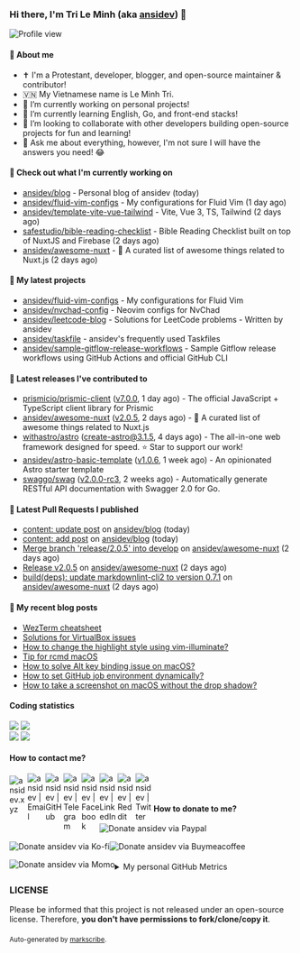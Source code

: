 ### Hi there, I'm Tri Le Minh (aka [ansidev][website]) 👋

<img src="https://komarev.com/ghpvc/?username=ansidev" alt="Profile view" />

#### 📕 About me

- ✝️ I'm a Protestant, developer, blogger, and open-source maintainer & contributor!
- 🇻🇳 My Vietnamese name is Le Minh Tri.
- 🔭 I’m currently working on personal projects!
- 🌱 I’m currently learning English, Go, and front-end stacks!
- 👯 I’m looking to collaborate with other developers building open-source projects for fun and learning!
- 💬 Ask me about everything, however, I'm not sure I will have the answers you need! 😂

#### 👷 Check out what I'm currently working on

- [ansidev/blog](https://github.com/ansidev/blog) - Personal blog of ansidev (today)
- [ansidev/fluid-vim-configs](https://github.com/ansidev/fluid-vim-configs) - My configurations for Fluid Vim (1 day ago)
- [ansidev/template-vite-vue-tailwind](https://github.com/ansidev/template-vite-vue-tailwind) - Vite, Vue 3, TS, Tailwind (2 days ago)
- [safestudio/bible-reading-checklist](https://github.com/safestudio/bible-reading-checklist) - Bible Reading Checklist built on top of NuxtJS and Firebase (2 days ago)
- [ansidev/awesome-nuxt](https://github.com/ansidev/awesome-nuxt) - 🎉 A curated list of awesome things related to Nuxt.js (2 days ago)

#### 🌱 My latest projects

- [ansidev/fluid-vim-configs](https://github.com/ansidev/fluid-vim-configs) - My configurations for Fluid Vim
- [ansidev/nvchad-config](https://github.com/ansidev/nvchad-config) - Neovim configs for NvChad
- [ansidev/leetcode-blog](https://github.com/ansidev/leetcode-blog) - Solutions for LeetCode problems - Written by ansidev
- [ansidev/taskfile](https://github.com/ansidev/taskfile) - ansidev's frequently used Taskfiles
- [ansidev/sample-gitflow-release-workflows](https://github.com/ansidev/sample-gitflow-release-workflows) - Sample Gitflow release workflows using GitHub Actions and official GitHub CLI

#### 🔭 Latest releases I've contributed to

- [prismicio/prismic-client](https://github.com/prismicio/prismic-client) ([v7.0.0](https://github.com/prismicio/prismic-client/releases/tag/v7.0.0), 1 day ago) - The official JavaScript + TypeScript client library for Prismic
- [ansidev/awesome-nuxt](https://github.com/ansidev/awesome-nuxt) ([v2.0.5](https://github.com/ansidev/awesome-nuxt/releases/tag/v2.0.5), 2 days ago) - 🎉 A curated list of awesome things related to Nuxt.js
- [withastro/astro](https://github.com/withastro/astro) ([create-astro@3.1.5](https://github.com/withastro/astro/releases/tag/create-astro%403.1.5), 4 days ago) - The all-in-one web framework designed for speed. ⭐️ Star to support our work!
- [ansidev/astro-basic-template](https://github.com/ansidev/astro-basic-template) ([v1.0.6](https://github.com/ansidev/astro-basic-template/releases/tag/v1.0.6), 1 week ago) - An opinionated Astro starter template
- [swaggo/swag](https://github.com/swaggo/swag) ([v2.0.0-rc3](https://github.com/swaggo/swag/releases/tag/v2.0.0-rc3), 2 weeks ago) - Automatically generate RESTful API documentation with Swagger 2.0 for Go.

#### 🔨 Latest Pull Requests I published

- [content: update post](https://github.com/ansidev/blog/pull/439) on [ansidev/blog](https://github.com/ansidev/blog) (today)
- [content: add post](https://github.com/ansidev/blog/pull/438) on [ansidev/blog](https://github.com/ansidev/blog) (today)
- [Merge branch 'release/2.0.5' into develop](https://github.com/ansidev/awesome-nuxt/pull/140) on [ansidev/awesome-nuxt](https://github.com/ansidev/awesome-nuxt) (2 days ago)
- [Release v2.0.5](https://github.com/ansidev/awesome-nuxt/pull/139) on [ansidev/awesome-nuxt](https://github.com/ansidev/awesome-nuxt) (2 days ago)
- [build(deps): update markdownlint-cli2 to version 0.7.1](https://github.com/ansidev/awesome-nuxt/pull/138) on [ansidev/awesome-nuxt](https://github.com/ansidev/awesome-nuxt) (2 days ago)

#### 📜 My recent blog posts

<!-- BLOG-POST-LIST:START -->
- [WezTerm cheatsheet](https://ansidev.xyz/posts/2023-05-18-wezterm-cheatsheet)
- [Solutions for VirtualBox issues](https://ansidev.xyz/posts/2023-05-13-solutions-for-virtualbox-issues)
- [How to change the highlight style using vim-illuminate?](https://ansidev.xyz/posts/2023-04-25-how-to-change-the-highlight-style-using-vim-illuminate)
- [Tip for rcmd macOS](https://ansidev.xyz/posts/2023-04-18-tip-for-rcmd-macos)
- [How to solve Alt key binding issue on macOS?](https://ansidev.xyz/posts/2023-04-16-how-to-solve-alt-key-binding-issue-on-macos)
- [How to set GitHub job environment dynamically?](https://ansidev.xyz/posts/2023-02-28-how-to-set-github-job-environment-dynamically)
- [How to take a screenshot on macOS without the drop shadow?](https://ansidev.xyz/posts/2023-02-17-how-to-take-a-screenshot-on-macos-without-the-drop-shadow)
<!-- BLOG-POST-LIST:END -->

#### Coding statistics

<img
  src="https://github-profile-summary-cards.vercel.app/api/cards/stats?username=ansidev&theme=github_dark"
  style="display: inline; width: 320px;"
/>
<img
  src="https://github-profile-summary-cards.vercel.app/api/cards/productive-time?username=ansidev&theme=github_dark&utcOffset=7"
  style="display: inline; width: 320px;"
/>
<br />
<img
  src="https://github-profile-summary-cards.vercel.app/api/cards/repos-per-language?username=ansidev&theme=github_dark"
  style="display: inline; width: 320px;"
/>
<img
  src="https://github-profile-summary-cards.vercel.app/api/cards/most-commit-language?username=ansidev&theme=github_dark"
  style="display: inline; width: 320px;"
/>

#### How to contact me?

[<img align="left" width="32px" src="https://ansidev.xyz/pwa-192x192.png"                alt="ansidev.xyz" style="padding-top: 4px;" />][website]
<a href="mailto:ansidev@gmail.com">
 <img align="left" width="32px" src="https://img.icons8.com/fluency/32/gmail-new.png"    alt="ansidev | Email" />
</a>
[<img align="left" width="32px" src="https://img.icons8.com/fluency/32/github.png"       alt="ansidev | GitHub" />][github]
[<img align="left" width="32px" src="https://img.icons8.com/fluency/32/telegram-app.svg" alt="ansidev | Telegram" />][telegram]
[<img align="left" width="32px" src="https://img.icons8.com/fluency/32/facebook.svg"     alt="ansidev | Facebook" />][facebook]
[<img align="left" width="32px" src="https://img.icons8.com/fluency/32/linkedin.svg"     alt="ansidev | LinkedIn" />][linkedin]
[<img align="left" width="32px" src="https://img.icons8.com/fluency/32/reddit.svg"       alt="ansidev | Reddit" />][reddit]
[<img align="left" width="32px" src="https://img.icons8.com/fluency/32/twitter.svg"      alt="ansidev | Twitter" />][twitter]

<br/>
<br/>

#### How to donate to me?

[<img align="left" height="32px" src="https://www.paypalobjects.com/paypal-ui/logos/svg/paypal-color.svg"  alt="Donate ansidev via Paypal" />][paypal]
[<img align="left" height="32px" src="https://storage.ko-fi.com/cdn/brandasset/kofi_bg_tag_white.png"      alt="Donate ansidev via  Ko-fi" />][kofi]
[<img align="left" height="32px" src="https://cdn.buymeacoffee.com/buttons/v2/default-yellow.png"          alt="Donate ansidev via Buymeacoffee" />][buymeacoffee]
[<img align="left" height="32px" src="https://ansidev.xyz/imgs/momo_icon_rectangle_pinkbg_RGB.png"         alt="Donate ansidev via Momo" />][momo]

<br/>
<br/>

[website]: https://ansidev.xyz/?utm_source=github&utm_medium=readme
[email]: ansidev@gmail.com
[github]: https://github.com/ansidev
[facebook]: https://facebook.com/leminhtri.py
[telegram]: https://t.me/ansidev
[twitter]: https://twitter.com/ansidev
[linkedin]: https://linkedin.com/in/tri-le-minh-1b05bb51/
[reddit]: https://reddit.com/u/ansidev
[paypal]: https://paypal.me/ansidev
[kofi]: https://ko-fi.com/ansidev
[buymeacoffee]: https://buymeacoffee.com/ansidev
[momo]: https://me.momo.vn/ansidev

<br/>
<br/>

<details>
  <summary>My personal GitHub Metrics</summary>
  <br/>
  <img src="./github_metrics_01.svg" />
  <img src="./github_metrics_02.svg" />
</details>

### LICENSE

Please be informed that this project is not released under an open-source license. Therefore, **you don't have permissions to fork/clone/copy it**.

<sub>Auto-generated by [markscribe](https://github.com/muesli/markscribe).</sub>
